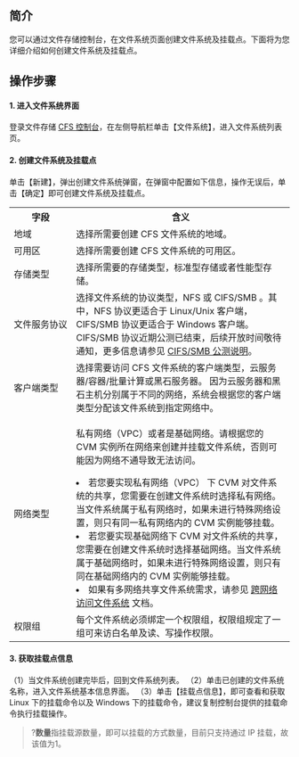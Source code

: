 ## 简介

您可以通过文件存储控制台，在文件系统页面创建文件系统及挂载点。下面将为您详细介绍如何创建文件系统及挂载点。

## 操作步骤

#### 1. 进入文件系统界面

登录文件存储 [CFS 控制台](https://console.cloud.tencent.com/cfs)，在左侧导航栏单击【文件系统】，进入文件系统列表页。

#### 2. 创建文件系统及挂载点

单击【新建】，弹出创建文件系统弹窗，在弹窗中配置如下信息，操作无误后，单击【确定】即可创建文件系统及挂载点。

<table>
  <tr>
    <th>字段</th>
    <th>含义</th>
  </tr>
  <tr>
    <td>地域</td>
    <td>选择所需要创建 CFS 文件系统的地域。</td>
  </tr>
  <tr>
    <td>可用区</td>
    <td>选择所需要创建 CFS 文件系统的可用区。</td>
  </tr>
  <tr>
  <tr>
    <td>存储类型</td>
    <td>选择所需要的存储类型，标准型存储或者性能型存储。</td>
  </tr>
  <tr>
    <td nowrap="nowrap">文件服务协议</td>
    <td>选择文件系统的协议类型，NFS 或 CIFS/SMB 。其中，NFS 协议更适合于 Linux/Unix 客户端，CIFS/SMB 协议更适合于 Windows 客户端。CIFS/SMB 协议近期公测已结束，后续开放时间敬待通知，更多信息请参见 <a href="https://cloud.tencent.com/document/product/582/9553#cifs.2Fsmb-.E5.85.AC.E6.B5.8B.E8.AF.B4.E6.98.8E">CIFS/SMB 公测说明</a>。</td>
  </tr>
  <tr>
    <td nowrap="nowrap">客户端类型</td>
    <td>选择需要访问 CFS 文件系统的客户端类型，云服务器/容器/批量计算或黑石服务器。 因为云服务器和黑石主机分别属于不同的网络，系统会根据您的客户端类型分配该文件系统到指定网络中。</td>
  </tr>
  <tr>
    <td nowrap="nowrap">网络类型</td>
    <td> 
    <p>私有网络（VPC）或者是基础网络。请根据您的 CVM 实例所在网络来创建并挂载文件系统，否则可能因为网络不通导致无法访问。</p>
    <li>若您要实现私有网络（VPC） 下 CVM 对文件系统的共享，您需要在创建文件系统时选择私有网络。当文件系统属于私有网络时，如果未进行特殊网络设置，则只有同一私有网络内的 CVM 实例能够挂载。</li>
    <li>若您要实现基础网络下 CVM 对文件系统的共享，您需要在创建文件系统时选择基础网络。当文件系统属于基础网络时，如果未进行特殊网络设置，则只有同在基础网络内的 CVM 实例能够挂载。</li>
    <li>如果有多网络共享文件系统需求，请参见 <a href="https://cloud.tencent.com/document/product/582/9764">跨网络访问文件系统</a> 文档。</li>
    </td>
  </tr>  
  <tr>
    <td>权限组</td>
    <td>每个文件系统必须绑定一个权限组，权限组规定了一组可来访白名单及读、写操作权限。
    </td>
  </tr>
</table>



#### 3. 获取挂载点信息

（1）当文件系统创建完毕后，回到文件系统列表。
（2）单击已创建的文件系统名称，进入文件系统基本信息界面。
（3）单击【挂载点信息】，即可查看和获取 Linux 下的挂载命令以及 Windows 下的挂载命令，建议复制控制台提供的挂载命令执行挂载操作。
>?**数量**指挂载源数量，即可以挂载的方式数量，目前只支持通过 IP 挂载，故该值为1。


